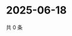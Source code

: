 # 2025-06-18

共 0 条

<!-- BEGIN ZHIHUVIDEO -->
<!-- 最后更新时间 Wed Jun 18 2025 16:16:12 GMT+0800 (China Standard Time) -->

<!-- END ZHIHUVIDEO -->
